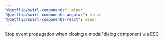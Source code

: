 ```yaml
---
"@getflip/swirl-components": minor
"@getflip/swirl-components-angular": minor
"@getflip/swirl-components-react": minor
---
```


Stop event propagation when closing a modal/dialog component via ESC
